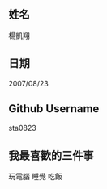 姓名
----
楊凱翔

日期
----
2007/08/23

Github Username
---------------
sta0823

我最喜歡的三件事
---------------
玩電腦 睡覺 吃飯